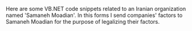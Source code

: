 Here are some VB.NET code snippets related to an Iranian organization named 'Samaneh Moadian'.
In this forms I send companies' factors to Samaneh Moadian for the purpose of legalizing their factors.
